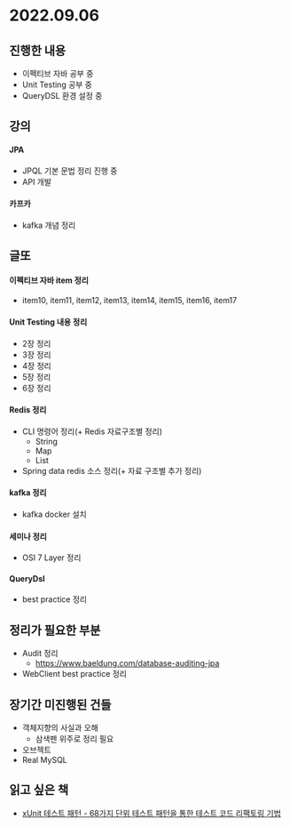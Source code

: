 # 2022.09.06

## 진행한 내용

- 이펙티브 자바 공부 중
- Unit Testing 공부 중
- QueryDSL 환경 설정 중

## 강의

#### JPA

- JPQL 기본 문법 정리 진행 중
- API 개발

#### 카프카

- kafka 개념 정리

## 글또

#### 이펙티브 자바 item 정리

- item10, item11, item12, item13, item14, item15, item16, item17

#### Unit Testing 내용 정리

- 2장 정리
- 3장 정리
- 4장 정리
- 5장 정리
- 6장 정리

#### Redis 정리

- CLI 명령어 정리(+ Redis 자료구조별 정리)
	- String
	- Map
	- List
- Spring data redis 소스 정리(+ 자료 구조별 추가 정리)

#### kafka 정리

- kafka docker 설치

#### 세미나 정리

- OSI 7 Layer 정리

#### QueryDsl

- best practice 정리

## 정리가 필요한 부분

- Audit 정리
	- https://www.baeldung.com/database-auditing-jpa
- WebClient best practice 정리

## 장기간 미진행된 건들

- 객체지향의 사실과 오해
	- 삼색펜 위주로 정리 필요
- 오브젝트
- Real MySQL

## 읽고 싶은 책

- [xUnit 테스트 패턴 - 68가지 단위 테스트 패턴을 통한 테스트 코드 리팩토링 기법](http://www.yes24.com/Product/Goods/3720055)
